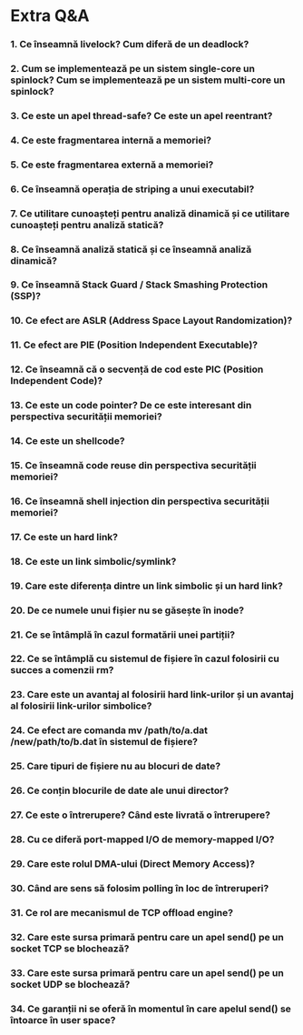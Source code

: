 # Extra Q&A

### 1. Ce înseamnă livelock? Cum diferă de un deadlock?

### 2. Cum se implementează pe un sistem single-core un spinlock? Cum se implementează pe un sistem multi-core un spinlock?	

### 3. Ce este un apel thread-safe? Ce este un apel reentrant?

### 4. Ce este fragmentarea internă a memoriei?

### 5. Ce este fragmentarea externă a memoriei?

### 6. Ce înseamnă operația de striping a unui executabil?

### 7. Ce utilitare cunoașteți pentru analiză dinamică și ce utilitare cunoașteți pentru analiză statică?

### 8. Ce înseamnă analiză statică și ce înseamnă analiză dinamică?

### 9. Ce înseamnă Stack Guard / Stack Smashing Protection (SSP)?

### 10. Ce efect are ASLR (Address Space Layout Randomization)?

### 11. Ce efect are PIE (Position Independent Executable)?

### 12. Ce înseamnă că o secvență de cod este PIC (Position Independent Code)?

### 13. Ce este un code pointer? De ce este interesant din perspectiva securității memoriei?

### 14. Ce este un shellcode?

### 15. Ce înseamnă code reuse din perspectiva securității memoriei?

### 16. Ce înseamnă shell injection din perspectiva securității memoriei?

### 17. Ce este un hard link?

### 18. Ce este un link simbolic/symlink?

### 19. Care este diferența dintre un link simbolic și un hard link?

### 20. De ce numele unui fișier nu se găsește în inode?

### 21. Ce se întâmplă în cazul formatării unei partiții?

### 22. Ce se întâmplă cu sistemul de fișiere în cazul folosirii cu succes a comenzii rm?

### 23. Care este un avantaj al folosirii hard link-urilor și un avantaj al folosirii link-urilor simbolice?

### 24. Ce efect are comanda mv  /path/to/a.dat /new/path/to/b.dat în sistemul de fișiere?

### 25. Care tipuri de fișiere nu au blocuri de date?

### 26. Ce conțin blocurile de date ale unui director?

### 27. Ce este o întrerupere? Când este livrată o întrerupere?

### 28. Cu ce diferă port-mapped I/O de memory-mapped I/O?

### 29. Care este rolul DMA-ului (Direct Memory Access)?

### 30. Când are sens să folosim polling în loc de întreruperi?

### 31. Ce rol are mecanismul de TCP offload engine?

### 32. Care este sursa primară pentru care un apel send() pe un socket TCP se blochează?

### 33. Care este sursa primară pentru care un apel send() pe un socket UDP se blochează?

### 34. Ce garanții ni se oferă în momentul în care apelul send() se întoarce în user space?
